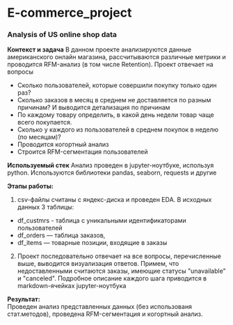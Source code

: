# E-commerce_project
### Analysis of US online shop data

**Контекст и задача** 
В данном проекте анализируются данные американского онлайн магазина, рассчитываются различные метрики и проводится RFM-анализ (в том числе Retention). 
Проект отвечает на вопросы
- Сколько пользователей, которые совершили покупку только один раз?
- Сколько заказов в месяц в среднем не доставляется по разным причинам? И выводится детализация по причинам
- По каждому товару определить, в какой день недели товар чаще всего покупается.
- Сколько у каждого из пользователей в среднем покупок в неделю (по месяцам)?
- Проводится когортный анализ
- Строится RFM-сегментация пользователей

**Используемый стек**
Анализ проведен в jupyter-ноутбуке, используя python. Используются библиотеки pandas, seaborn, requests и другие

**Этапы работы:** <br> 
1. csv-файлы считаны с яндекс-диска и проведен EDA. В исходных данных 3 таблицы:
- df_custmrs - таблица с уникальными идентификаторами пользователей
- df_orders — таблица заказов, 
- df_items — товарные позиции, входящие в заказы
2. Проект последовательно отвечает на все вопросы, перечисленные выше, выводится визуализация ответов. Примем, что недоставленными считаются заказы, имеющие статусы "unavailable" и "canceled". Подробное описание каждого шага приводится в markdown-ячейках jupyter-ноутбука

**Результат:**  
Проведен анализ представленных данных (без использованя стат.методов), проведена RFM-сегментация и когортный анализ.
